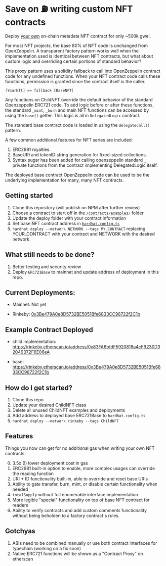 # Save on ⛽️ writing custom NFT contracts

Deploy [your own](/contracts/examples/ChildNFTOnChainData.sol) on-chain metadata NFT contract for only ~500k gwei.

For most NFT projects, the base 80% of NFT code is unchanged from OpenZeppelin. A transparent factory pattern works well when the implementation used is identical between NFT contracts, but what about custom logic and overriding certain portions of standard behavior? 

This proxy pattern uses a solidity fallback to call into OpenZeppelin contract code for any undefined functions. When your NFT contract code calls these functions, permission is granted since the contract itself is the caller.

`[YourNft] => fallback [BaseNFT]`

Any functions on ChildNFT override the default behavior of the standard Openzeppelin ERC721 code. To add logic before or after these functions, the standard `_mint`, `_burn` and main NFT functions can be accessed by using the `base()` getter. This logic is all in `DelegatedLogic` contract.

The standard base contract code is loaded in using the `delegatecall()` pattern.

A few common additional features for NFT series are included:
1. ERC2981 royalties
2. BaseURI and tokenID string generation for fixed-sized collections. 
3. Syntax sugar has been added for calling openzeppelin standard `_` private functions from the contract implementing DelegatedLogic itself.

The deployed base contract OpenZeppelin code can be used to be the underlying implementation for many, many NFT contracts.

## Getting started

1. Clone this repository (will publish on NPM after further review)
2. Choose a contract to start off in the [`/contracts/examples/`](/contracts/examples) folder
3. Update the deploy folder with your contract information
4. Set base NFT contract address in [`hardhat.config.ts`](/hardhat.config.ts)
5. `hardhat deploy --network NETWORK --tags MY_CONTRACT` replacing YOUR_CONTRACT with your contract and NETWORK with the desired network.

## What still needs to be done?

1. Better testing and security review
2. Deploy `ERC721Base` to mainnet and update address of deployment in this repo.

## Current Deployments:

- Mainnet: Not yet

- Rinkeby: [0x3Be479A0e8D5732BE5051Bfe6833CC98722f2C1b](https://rinkeby.etherscan.io/address/0x3Be479A0e8D5732BE5051Bfe6833CC98722f2C1b)

## Example Contract Deployed

- child implementation: https://rinkeby.etherscan.io/address/0x83FA6bfdF5920816a4cF9230D32049372F6E06eA

- base: https://rinkeby.etherscan.io/address/0x3Be479A0e8D5732BE5051Bfe6833CC98722f2C1b

## How do I get started?

1. Clone this repo
2. Update your desired ChildNFT class
3. Delete all unused ChildNFT examples and deployments
4. Add address to deployed base ERC721Base to `hardhat.config.ts`
4. `hardhat deploy --network rinkeby --tags ChildNFT`

## Features

Things you now can get for no additional gas when writing your own NFT contracts:

0. 3.5x (!) lower deployment cost in gas
1. ERC2981 built-in option to enable, more complex usages can override the reading function
2. URI + ID functionality built-in, able to override and reset base URIs
3. Ability to gate transfer, burn, mint, or disable certain functionality when needed
4. `totalSupply` without full enumerable interface implementation
5. More legible "special" functionality on top of base NFT contract for readers
6. Ability to verify contracts and add custom comments functionality without being beholden to a factory contract's rules.

## Gotchyas

1. ABIs need to be combined manually or use both contract interfaces for typechain (working on a fix soon)
2. Native ERC721 functions will be shown as a "Contract Proxy" on etherscan
